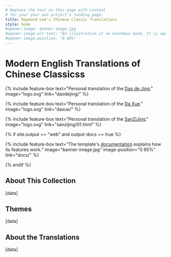 ```yaml
---
# Replace the text on this page with content
# for your your own project's landing page.
title: Raymond Lee's Chinese Classic Translations
style: home
#opener-image: banner-image.jpg
#opener-image-alt-text: "An illustration of an enormous book. It is open, and its pages are each filled with an image of a starry sky. Beside the book, a man stands and looks at the pages. The book is bigger than he is."
#opener-image-position: "0 60%"
---
```


# Modern English Translations of Chinese Classicss

<div class="feature-boxes">

{% include feature-box
   text="Personal translation of the [Dao de Jing](daodejing/)."
   image="logo.svg"
   link="daodejing/"
%}

{% include feature-box
   text="Personal translation of the [Da Xue](daxue/)."
   image="logo.svg"
   link="daxue/"
%}

{% include feature-box
   text="Personal translation of the [SanZiJing](sanzijing/01.html)."
   image="logo.svg"
   link="sanzijing/01.html"
%}

{% if site.output == "web" and output-docs == true %}

{% include feature-box
   text="The template's [documentation](docs/) explains how its features work."
   image="banner-image.jpg"
   image-position="0 65%"
   link="docs/"
%}

{% endif %}

</div>

<div class="color-panel background-000 text-fff links-ccc" markdown="1">

## About This Collection

[data]

</div>

## Themes 

[data]

## About the Translations

[data]